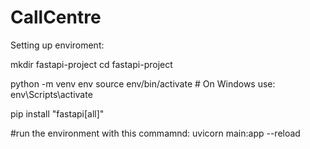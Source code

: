 # CallCentre

Setting up enviroment:


mkdir fastapi-project
cd fastapi-project

python -m venv env
source env/bin/activate   # On Windows use: env\Scripts\activate

pip install "fastapi[all]"  

#run the environment with this commamnd:
uvicorn main:app --reload
